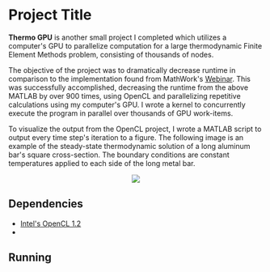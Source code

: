 # Project Title

**Thermo GPU** is another small project I completed which utilizes a computer's GPU to parallelize computation for a large thermodynamic Finite Element Methods problem, consisting of thousands of nodes. 

The objective of the project was to dramatically decrease runtime in comparison to the implementation found from MathWork's [Webinar](https://www.mathworks.com/videos/teaching-fluid-mechanics-and-heat-transfer-with-interactive-matlab-apps-81962.html). This was successfully accomplished, decreasing the runtime from the above MATLAB by over 900 times, using OpenCL and parallelizing repetitive calculations using my computer's GPU. I wrote a kernel to concurrently execute the program in parallel over thousands of GPU work-items.

To visualize the output from the OpenCL project, I wrote a MATLAB script to output every time step's iteration to a figure. The following image is an example of the steady-state thermodynamic solution of a long aluminum bar's square cross-section. The boundary conditions are constant temperatures applied to each side of the long metal bar.


<p align="center"> 
<img src="https://github.com/k22jung/thermo_gpu/blob/master/thermoDisplay/steady-state.png">
</p>


## Dependencies

- [Intel's OpenCL 1.2](https://software.intel.com/en-us/intel-opencl)
- 

## Running
